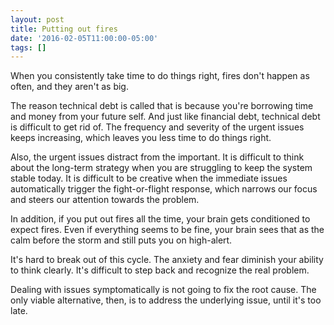 ```yaml
---
layout: post
title: Putting out fires
date: '2016-02-05T11:00:00-05:00'
tags: []
---
```

When you consistently take time to do things right, fires don't happen as often, and they aren't as big.

The reason technical debt is called that is because you're borrowing time and money from your future self. And just like financial debt, technical debt is difficult to get rid of. The frequency and severity of the urgent issues keeps increasing, which leaves you less time to do things right.

Also, the urgent issues distract from the important. It is difficult to think about the long-term strategy when you are struggling to keep the system stable today. It is difficult to be creative when the immediate issues automatically trigger the fight-or-flight response, which narrows our focus and steers our attention towards the problem.

In addition, if you put out fires all the time, your brain gets conditioned to expect fires. Even if everything seems to be fine, your brain sees that as the calm before the storm and still puts you on high-alert.

It's hard to break out of this cycle. The anxiety and fear diminish your ability to think clearly. It's difficult to step back and recognize the real problem.

Dealing with issues symptomatically is not going to fix the root cause. The only viable alternative, then, is to address the underlying issue, until it's too late.

